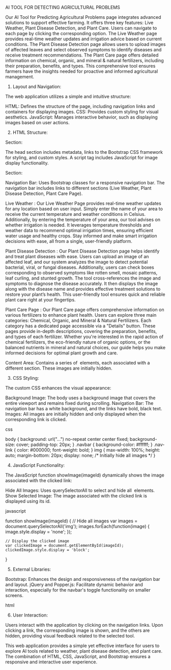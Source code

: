 AI TOOL FOR DETECTING AGRICULTURAL PROBLEMS

Our AI Tool for Predicting Agricultural Problems  page integrates advanced solutions to support effective farming.
It offers three key features: Live Weather, Plant Disease Detection, and Plant Care. 
Users can navigate to each page by clicking the corresponding option.
The Live Weather page provides real-time weather updates and irrigation advice based on current conditions. 
The Plant Disease Detection page allows users to upload images of affected leaves and select observed symptoms to identify diseases and receive treatment recommendations. 
The Plant Care page offers detailed information on chemical, organic, and mineral & natural fertilizers, 
including their preparation, benefits, and types. This comprehensive tool ensures farmers have the insights needed for proactive and informed agricultural management.

1. Layout and Navigation:

The web application utilizes a simple and intuitive structure:

HTML: Defines the structure of the page, including navigation links and containers for displaying images.
CSS: Provides custom styling for visual aesthetics.
JavaScript: Manages interactive behavior, such as displaying images based on user actions.

2. HTML Structure:

<head> Section:

The head section includes metadata, links to the Bootstrap CSS framework for styling, and custom styles.
A script tag includes JavaScript for image display functionality.
<body> Section:

Navigation Bar:
Uses Bootstrap classes for a responsive navigation bar.
The navigation bar includes links to different sections (Live Weather, Plant Disease Detection, Plant Care Page).

Live Weather :
Our Live Weather  Page provides real-time weather updates for any location based on user input. Simply enter the name of your area to receive the current temperature and weather conditions in Celsius. Additionally, by entering the temperature of your area, our tool advises on whether irrigation is needed. It leverages temperature thresholds and weather data to recommend optimal irrigation times, ensuring efficient water usage and healthy crops. Stay informed and make smart irrigation decisions with ease, all from a single, user-friendly platform.
 
Plant Disease Detection :
Our Plant Disease Detection page helps identify and treat plant diseases with ease. Users can upload an image of an affected leaf, and our system analyzes the image to detect potential bacterial, viral, or fungal diseases. Additionally, users can check boxes corresponding to observed symptoms like rotten smell, mosaic patterns, leaf curling, and stunted growth. The tool cross-references the image and symptoms to diagnose the disease accurately. It then displays the image along with the disease name and provides effective treatment solutions to restore your plant’s health. This user-friendly tool ensures quick and reliable plant care right at your fingertips.
 
Plant Care Page :
Our Plant Care page offers comprehensive information on various fertilizers to enhance plant health. Users can explore three main categories: Chemical, Organic, and Mineral & Natural Fertilizers. Each category has a dedicated page accessible via a "Details" button. These pages provide in-depth descriptions, covering the preparation, benefits, and types of each fertilizer. Whether you're interested in the rapid action of chemical fertilizers, the eco-friendly nature of organic options, or the balanced nutrients in mineral and natural choices, our guide helps you make informed decisions for optimal plant growth and care.
 

Content Area:
Contains a series of <img> elements, each associated with a different section. These images are initially hidden.


3. CSS Styling:

The custom CSS enhances the visual appearance:

Background Image: The body uses a background image that covers the entire viewport and remains fixed during scrolling.
Navigation Bar: The navigation bar has a white background, and the links have bold, black text.
Images: All images are initially hidden and only displayed when the corresponding link is clicked.

css

body {
    background: url("...") no-repeat center center fixed;
    background-size: cover;
    padding-top: 20px;
}
.navbar {
    background-color: #ffffff;
}
.nav-link {
    color: #000000;
    font-weight: bold;
}
img {
    max-width: 100%;
    height: auto;
    margin-bottom: 20px;
    display: none; /* Initially hide all images */
}

4. JavaScript Functionality:

The JavaScript function showImage(imageId) dynamically shows the image associated with the clicked link:

Hide All Images: Uses querySelectorAll to select and hide all <img> elements.
Show Selected Image: The image associated with the clicked link is displayed using its id.

javascript

function showImage(imageId) {
    // Hide all images
    var images = document.querySelectorAll('img');
    images.forEach(function(image) {
        image.style.display = 'none';
    });

    // Display the clicked image
    var clickedImage = document.getElementById(imageId);
    clickedImage.style.display = 'block';
}

5. External Libraries:

Bootstrap: Enhances the design and responsiveness of the navigation bar and layout.
jQuery and Popper.js: Facilitate dynamic behavior and interaction, especially for the navbar's toggle functionality on smaller screens.

html

<script src="https://ajax.googleapis.com/ajax/libs/jquery/3.5.1/jquery.min.js"></script>
<script src="https://cdnjs.cloudflare.com/ajax/libs/popper.js/1.16.0/umd/popper.min.js"></script>
<script src="https://maxcdn.bootstrapcdn.com/bootstrap/4.5.2/js/bootstrap.min.js"></script>

6. User Interaction:

Users interact with the application by clicking on the navigation links.
Upon clicking a link, the corresponding image is shown, and the others are hidden, providing visual feedback related to the selected tool.

This web application provides a simple yet effective interface for users to explore AI tools related to weather, plant disease detection, and plant care. 
The combination of HTML, CSS, JavaScript, and Bootstrap ensures a responsive and interactive user experience.
